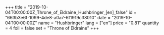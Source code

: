 +++
title = "2019-10-04T00:00:00Z_Throne_of_Eldraine_Hushbringer_[en]_false"
id = "663b3e6f-1099-4de8-a0a7-6f1919c38010"
date = "2019-10-04T00:00:00Z"
name = "Hushbringer"
lang = ["en"]
price = "0.81"
quantity = 4
foil = false
set = "Throne of Eldraine"
+++
